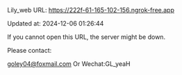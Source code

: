 Lily_web URL: https://222f-61-165-102-156.ngrok-free.app

Updated at: 2024-12-06 01:26:44

If you cannot open this URL, the server might be down.

Please contact: 

goley04@foxmail.com Or Wechat:GL_yeaH
